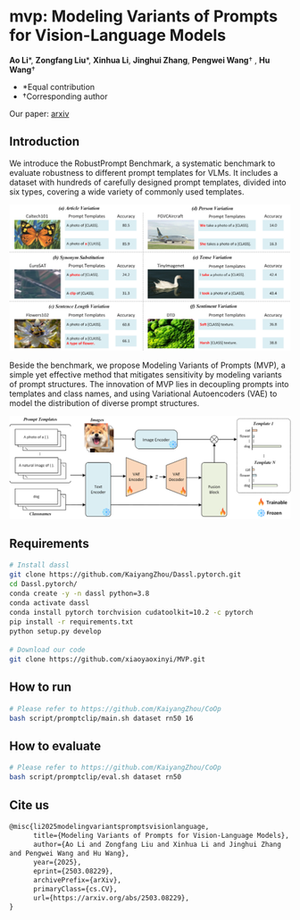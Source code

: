 # mvp: Modeling Variants of Prompts for Vision-Language Models

**Ao Li***, **Zongfang Liu***, **Xinhua Li**, **Jinghui Zhang**, **Pengwei Wang**† , **Hu Wang**† 

- *Equal contribution  
- †Corresponding author

Our paper: [arxiv](https://arxiv.org/abs/2503.08229)

## Introduction
We introduce the RobustPrompt Benchmark, a systematic benchmark to evaluate robustness to different prompt templates for VLMs. It includes a dataset with hundreds of carefully designed prompt templates, divided into six types, covering a wide variety of commonly used templates. 

<div align="center">
  <img src="benchmark.png"/>
</div>

Beside the benchmark, we propose Modeling Variants of Prompts (MVP), a simple yet effective method that mitigates sensitivity by modeling variants of prompt structures. The innovation of MVP lies in decoupling prompts into templates and class names, and using Variational Autoencoders (VAE) to model the distribution of diverse prompt structures. 

<div align="center">
  <img src="model.png"/>
</div>

## Requirements
```bash
# Install dassl
git clone https://github.com/KaiyangZhou/Dassl.pytorch.git
cd Dassl.pytorch/
conda create -y -n dassl python=3.8
conda activate dassl
conda install pytorch torchvision cudatoolkit=10.2 -c pytorch
pip install -r requirements.txt
python setup.py develop

# Download our code
git clone https://github.com/xiaoyaoxinyi/MVP.git
```

## How to run
```bash
# Please refer to https://github.com/KaiyangZhou/CoOp
bash script/promptclip/main.sh dataset rn50 16
```

## How to evaluate
```bash
# Please refer to https://github.com/KaiyangZhou/CoOp
bash script/promptclip/eval.sh dataset rn50
```

## Cite us
```
@misc{li2025modelingvariantspromptsvisionlanguage,
      title={Modeling Variants of Prompts for Vision-Language Models}, 
      author={Ao Li and Zongfang Liu and Xinhua Li and Jinghui Zhang and Pengwei Wang and Hu Wang},
      year={2025},
      eprint={2503.08229},
      archivePrefix={arXiv},
      primaryClass={cs.CV},
      url={https://arxiv.org/abs/2503.08229}, 
}
```
